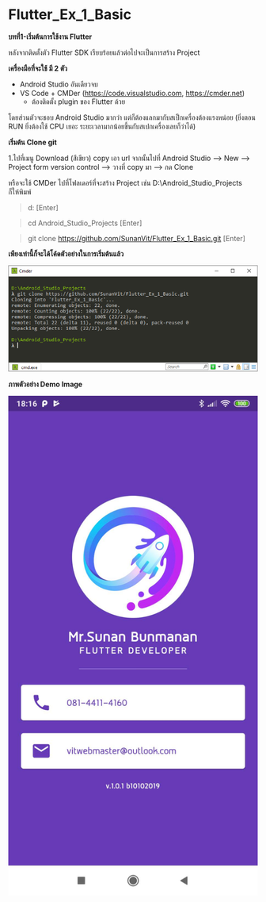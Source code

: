 # Flutter_Ex_1_Basic
**บทที่1-เริ่มต้นการใช้งาน Flutter**

หลังจากติดตั้งตัว Flutter SDK เรียบร้อยแล้วต่อไปจะเป็นการสร้าง Project

**เครื่องมือที่จะใช้ มี 2 ตัว**
  - Android Studio อันเดียวจบ
  - VS Code + CMDer  (https://code.visualstudio.com, https://cmder.net)
    - ต้องติดตั้ง plugin ของ Flutter ด้วย
 
โดยส่วนตัวจะชอบ Android Studio มากว่า แต่ก็ต้องแลกมากับสเป็กเครื่องต้องแรงหน่อย (ยิ่งตอน RUN ยิ่งต้องใช้ CPU เยอะ ระยะเวลามากน้อยขึ้นกับสเปกเครื่องเลยก็ว่าได้)

**เริ่มต้น Clone git**

1.ไปที่เมนู Download (สีเขียว) copy เอา url จากนั้นไปที่ Android Studio --> New --> Project form version control --> วางที่ copy มา --> กด Clone

หรือจะใช้ CMDer 
ไปที่โฟลเดอร์ที่จะสร้าง Project เช่น D:\Android_Studio_Projects\
  ก็ให้พิมพ์ 
  > d: [Enter]
  
  > cd Android_Studio_Projects  [Enter]
  
  > git clone https://github.com/SunanVit/Flutter_Ex_1_Basic.git  [Enter]
  

**เพียงเท่านี้ก็จะได้โค้ดตัวอย่างในการเริ่มต้นแล้ว**

![Image of ex1](https://github.com/SunanVit/Flutter_Ex_1_Basic/blob/master/ex1.png)

**ภาพตัวอย่าง Demo Image**

![Image of ex1](https://github.com/SunanVit/Flutter_Ex_1_Basic/blob/master/demo.jpg)
